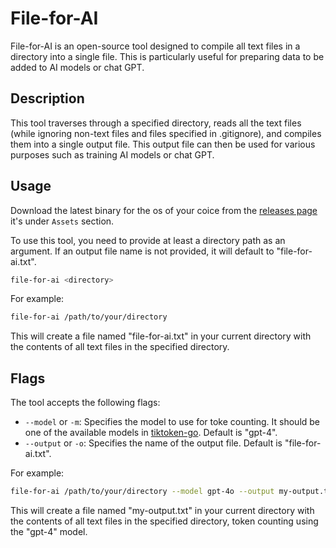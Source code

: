 # File-for-AI

File-for-AI is an open-source tool designed to compile all text files in a directory into a single file. This is particularly useful for preparing data to be added to AI models or chat GPT.

## Description

This tool traverses through a specified directory, reads all the text files (while ignoring non-text files and files specified in .gitignore), and compiles them into a single output file. This output file can then be used for various purposes such as training AI models or chat GPT.


## Usage

Download the latest binary for the os of your coice from the [releases page](https://github.com/num30/file-for-ai/releases) it's under `Assets` section.

To use this tool, you need to provide at least a directory path as an argument. If an output file name is not provided, it will default to "file-for-ai.txt".

```bash
file-for-ai <directory> 
```

For example:

```bash
file-for-ai /path/to/your/directory
```

This will create a file named "file-for-ai.txt" in your current directory with the contents of all text files in the specified directory.

## Flags
The tool accepts the following flags:

- `--model` or `-m`: Specifies the model to use for toke counting. It should be one of the available models in [tiktoken-go](https://github.com/pkoukk/tiktoken-go?tab=readme-ov-file#available-encodings). Default is "gpt-4".
- `--output` or `-o`: Specifies the name of the output file. Default is "file-for-ai.txt".

For example:

``` bash
file-for-ai /path/to/your/directory --model gpt-4o --output my-output.txt
```


This will create a file named "my-output.txt" in your current directory with the contents of all text files in the specified directory, token counting using the "gpt-4" model.
